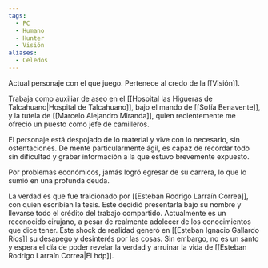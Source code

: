 ```yaml
---
tags:
  - PC
  - Humano
  - Hunter
  - Visión
aliases:
  - Celedos
---
```

Actual personaje con el que juego. Pertenece al credo de la [[Visión]].

Trabaja como auxiliar de aseo en el [[Hospital las Higueras de Talcahuano|Hospital de Talcahuano]], bajo el mando de [[Sofía Benavente]], y la tutela de [[Marcelo Alejandro Miranda]], quien recientemente me ofreció un puesto como jefe de camilleros.

El personaje está despojado de lo material y vive con lo necesario, sin ostentaciones. De mente particularmente ágil, es capaz de recordar todo sin dificultad y grabar información a la que estuvo brevemente expuesto.

Por problemas económicos, jamás logró egresar de su carrera, lo que lo sumió en una profunda deuda.

La verdad es que fue traicionado por [[Esteban Rodrigo Larraín Correa]], con quien escribían la tesis. Este decidió presentarla bajo su nombre y llevarse todo el crédito del trabajo compartido. Actualmente es un reconocido cirujano, a pesar de realmente adolecer de los conocimientos que dice tener. Este shock de realidad generó en [[Esteban Ignacio Gallardo Ríos]] su desapego y desinterés por las cosas. Sin embargo, no es un santo y espera el día de poder revelar la verdad y arruinar la vida de [[Esteban Rodrigo Larraín Correa|El hdp]].